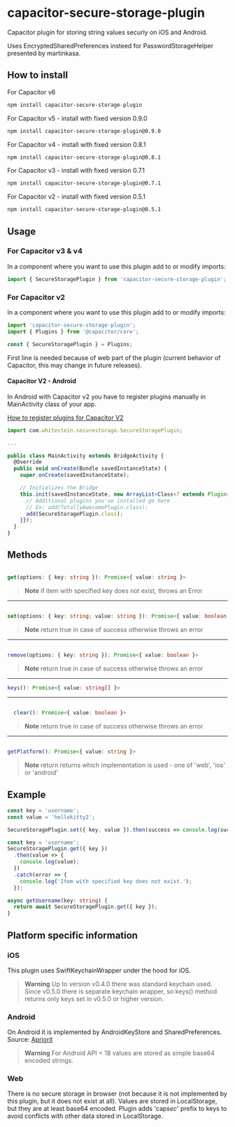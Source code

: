 # capacitor-secure-storage-plugin

Capacitor plugin for storing string values securly on iOS and Android.

Uses EncryptedSharedPreferences insteed for PasswordStorageHelper presented by martinkasa.

## How to install

For Capacitor v6

```bash
npm install capacitor-secure-storage-plugin
```

For Capacitor v5 - install with fixed version 0.9.0

```bash
npm install capacitor-secure-storage-plugin@0.9.0
```

For Capacitor v4 - install with fixed version 0.8.1

```bash
npm install capacitor-secure-storage-plugin@0.8.1
```

For Capacitor v3 - install with fixed version 0.7.1

```bash
npm install capacitor-secure-storage-plugin@0.7.1
```

For Capacitor v2 - install with fixed version 0.5.1

```bash
npm install capacitor-secure-storage-plugin@0.5.1
```

## Usage

### For Capacitor v3 & v4

In a component where you want to use this plugin add to or modify imports:

```jsx
import { SecureStoragePlugin } from 'capacitor-secure-storage-plugin';
```

### For Capacitor v2

In a component where you want to use this plugin add to or modify imports:

```jsx
import 'capacitor-secure-storage-plugin';
import { Plugins } from '@capacitor/core';

const { SecureStoragePlugin } = Plugins;
```

First line is needed because of web part of the plugin (current behavior of Capacitor, this may change in future releases).

#### Capacitor V2 - Android

In Android with Capacitor v2 you have to register plugins manually in MainActivity class of your app.

[How to register plugins for Capacitor V2](https://capacitorjs.com/docs/v2/plugins/android#export-to-capacitor)

```ts
import com.whitestein.securestorage.SecureStoragePlugin;

...

public class MainActivity extends BridgeActivity {
  @Override
  public void onCreate(Bundle savedInstanceState) {
    super.onCreate(savedInstanceState);

    // Initializes the Bridge
    this.init(savedInstanceState, new ArrayList<Class<? extends Plugin>>() {{
      // Additional plugins you've installed go here
      // Ex: add(TotallyAwesomePlugin.class);
      add(SecureStoragePlugin.class);
    }});
  }
}
```

## Methods

```ts

get(options: { key: string }): Promise<{ value: string }>

```

> **Note**
> if item with specified key does not exist, throws an Error

---

```ts

set(options: { key: string; value: string }): Promise<{ value: boolean }>

```

> **Note**
> return true in case of success otherwise throws an error

---

```ts

remove(options: { key: string }): Promise<{ value: boolean }>

```

> **Note**
> return true in case of success otherwise throws an error

---

```ts
keys(): Promise<{ value: string[] }>
```

---

```ts

  clear(): Promise<{ value: boolean }>

```

> **Note**
> return true in case of success otherwise throws an error

---

```ts

getPlatform(): Promise<{ value: string }>

```

> **Note**
> return returns which implementation is used - one of 'web', 'ios' or 'android'

## Example

```ts
const key = 'username';
const value = 'hellokitty2';

SecureStoragePlugin.set({ key, value }).then(success => console.log(success));
```

```ts
const key = 'username';
SecureStoragePlugin.get({ key })
  .then(value => {
    console.log(value);
  })
  .catch(error => {
    console.log('Item with specified key does not exist.');
  });
```

```ts
async getUsername(key: string) {
  return await SecureStoragePlugin.get({ key });
}
```

## Platform specific information

### iOS

This plugin uses SwiftKeychainWrapper under the hood for iOS.

> **Warning**
> Up to version v0.4.0 there was standard keychain used. Since v0.5.0 there is separate keychain wrapper, so keys() method returns only keys set in v0.5.0 or higher version.

### Android

On Android it is implemented by AndroidKeyStore and SharedPreferences. Source: [Apriorit](https://www.apriorit.com/dev-blog/432-using-androidkeystore)

> **Warning**
> For Android API < 18 values are stored as simple base64 encoded strings.

### Web

There is no secure storage in browser (not because it is not implemented by this plugin, but it does not exist at all). Values are stored in LocalStorage, but they are at least base64 encoded. Plugin adds 'cap*sec*' prefix to keys to avoid conflicts with other data stored in LocalStorage.

